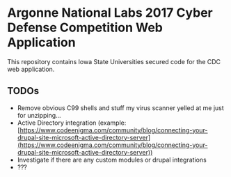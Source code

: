 # Argonne National Labs 2017 Cyber Defense Competition Web Application
This repository contains Iowa State Universities secured code for the CDC web application.

## TODOs
- Remove obvious C99 shells and stuff my virus scanner yelled at me just for unzipping...
- Active Directory integration (example: [https://www.codeenigma.com/community/blog/connecting-your-drupal-site-microsoft-active-directory-server](https://www.codeenigma.com/community/blog/connecting-your-drupal-site-microsoft-active-directory-server))
- Investigate if there are any custom modules or drupal integrations
- ???
